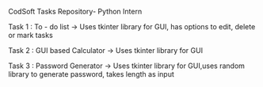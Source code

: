 CodSoft Tasks Repository- Python Intern

Task 1 : To - do list
-> Uses tkinter library for GUI, has options to edit, delete or mark tasks

Task 2 : GUI based Calculator
-> Uses tkinter library for GUI

Task 3 : Password Generator
-> Uses tkinter library for GUI,uses random library to generate password, takes length as input

